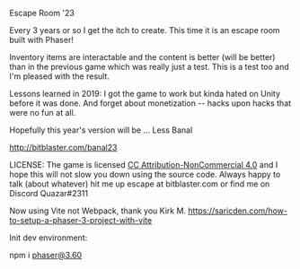 Escape Room '23

Every 3 years or so I get the itch to create. This time it is an escape room built with
Phaser! 

Inventory items are interactable and the content is better (will be better) than in the 
previous game which was really just a test. This is a test too and I'm pleased with
the result.

Lessons learned in 2019: I got the game to work but kinda hated on Unity before it was done. 
And forget about monetization -- hacks upon hacks that were no fun at all.

Hopefully this year's version will be ... Less Banal

http://bitblaster.com/banal23


LICENSE: The game is licensed <a href="https://creativecommons.org/licenses/by-nc/4.0/">CC Attribution-NonCommercial 4.0</a> and I hope this will not slow you down using the source code. Always happy to talk (about whatever) hit me up escape at bitblaster.com or find me on Discord Quazar#2311

Now using Vite not Webpack, thank you Kirk M.
https://saricden.com/how-to-setup-a-phaser-3-project-with-vite

Init dev environment:

npm i phaser@3.60

